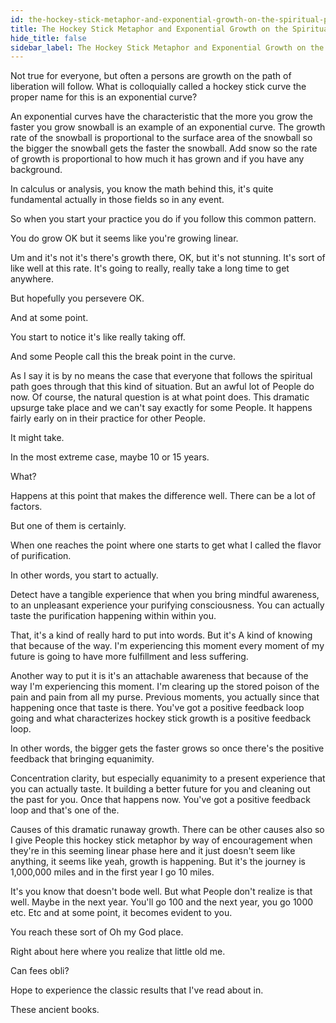 ```yaml
---
id: the-hockey-stick-metaphor-and-exponential-growth-on-the-spiritual-path
title: The Hockey Stick Metaphor and Exponential Growth on the Spiritual Path
hide_title: false
sidebar_label: The Hockey Stick Metaphor and Exponential Growth on the Spiritual Path
---
```

Not true for everyone, but often a persons are growth on the path of liberation will follow. What is colloquially called a hockey stick curve the proper name for this is an exponential curve?

An exponential curves have the characteristic that the more you grow the faster you grow snowball is an example of an exponential curve. The growth rate of the snowball is proportional to the surface area of the snowball so the bigger the snowball gets the faster the snowball. Add snow so the rate of growth is proportional to how much it has grown and if you have any background.

In calculus or analysis, you know the math behind this, it's quite fundamental actually in those fields so in any event.

So when you start your practice you do if you follow this common pattern.

You do grow OK but it seems like you're growing linear.

Um and it's not it's there's growth there, OK, but it's not stunning. It's sort of like well at this rate. It's going to really, really take a long time to get anywhere.

But hopefully you persevere OK.

And at some point.

You start to notice it's like really taking off.

And some People call this the break point in the curve.

As I say it is by no means the case that everyone that follows the spiritual path goes through that this kind of situation. But an awful lot of People do now. Of course, the natural question is at what point does. This dramatic upsurge take place and we can't say exactly for some People. It happens fairly early on in their practice for other People.

It might take.

In the most extreme case, maybe 10 or 15 years.

What?

Happens at this point that makes the difference well. There can be a lot of factors.

But one of them is certainly.

When one reaches the point where one starts to get what I called the flavor of purification.

In other words, you start to actually.

Detect have a tangible experience that when you bring mindful awareness, to an unpleasant experience your purifying consciousness. You can actually taste the purification happening within within you.

That, it's a kind of really hard to put into words. But it's A kind of knowing that because of the way. I'm experiencing this moment every moment of my future is going to have more fulfillment and less suffering.

Another way to put it is it's an attachable awareness that because of the way I'm experiencing this moment. I'm clearing up the stored poison of the pain and pain from all my purse. Previous moments, you actually since that happening once that taste is there. You've got a positive feedback loop going and what characterizes hockey stick growth is a positive feedback loop.

In other words, the bigger gets the faster grows so once there's the positive feedback that bringing equanimity.

Concentration clarity, but especially equanimity to a present experience that you can actually taste. It building a better future for you and cleaning out the past for you. Once that happens now. You've got a positive feedback loop and that's one of the.

Causes of this dramatic runaway growth. There can be other causes also so I give People this hockey stick metaphor by way of encouragement when they're in this seeming linear phase here and it just doesn't seem like anything, it seems like yeah, growth is happening. But it's the journey is 1,000,000 miles and in the first year I go 10 miles.

It's you know that doesn't bode well. But what People don't realize is that well. Maybe in the next year. You'll go 100 and the next year, you go 1000 etc. Etc and at some point, it becomes evident to you.

You reach these sort of Oh my God place.

Right about here where you realize that little old me.

Can fees obli?

Hope to experience the classic results that I've read about in.

These ancient books.


